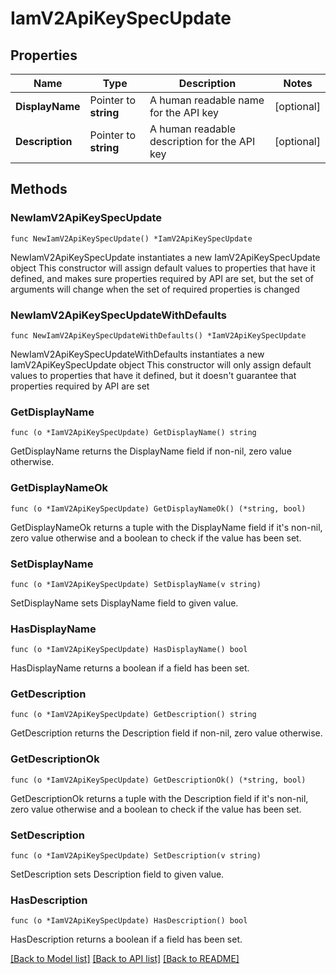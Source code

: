 # IamV2ApiKeySpecUpdate

## Properties

Name | Type | Description | Notes
------------ | ------------- | ------------- | -------------
**DisplayName** | Pointer to **string** | A human readable name for the API key | [optional] 
**Description** | Pointer to **string** | A human readable description for the API key | [optional] 

## Methods

### NewIamV2ApiKeySpecUpdate

`func NewIamV2ApiKeySpecUpdate() *IamV2ApiKeySpecUpdate`

NewIamV2ApiKeySpecUpdate instantiates a new IamV2ApiKeySpecUpdate object
This constructor will assign default values to properties that have it defined,
and makes sure properties required by API are set, but the set of arguments
will change when the set of required properties is changed

### NewIamV2ApiKeySpecUpdateWithDefaults

`func NewIamV2ApiKeySpecUpdateWithDefaults() *IamV2ApiKeySpecUpdate`

NewIamV2ApiKeySpecUpdateWithDefaults instantiates a new IamV2ApiKeySpecUpdate object
This constructor will only assign default values to properties that have it defined,
but it doesn't guarantee that properties required by API are set

### GetDisplayName

`func (o *IamV2ApiKeySpecUpdate) GetDisplayName() string`

GetDisplayName returns the DisplayName field if non-nil, zero value otherwise.

### GetDisplayNameOk

`func (o *IamV2ApiKeySpecUpdate) GetDisplayNameOk() (*string, bool)`

GetDisplayNameOk returns a tuple with the DisplayName field if it's non-nil, zero value otherwise
and a boolean to check if the value has been set.

### SetDisplayName

`func (o *IamV2ApiKeySpecUpdate) SetDisplayName(v string)`

SetDisplayName sets DisplayName field to given value.

### HasDisplayName

`func (o *IamV2ApiKeySpecUpdate) HasDisplayName() bool`

HasDisplayName returns a boolean if a field has been set.

### GetDescription

`func (o *IamV2ApiKeySpecUpdate) GetDescription() string`

GetDescription returns the Description field if non-nil, zero value otherwise.

### GetDescriptionOk

`func (o *IamV2ApiKeySpecUpdate) GetDescriptionOk() (*string, bool)`

GetDescriptionOk returns a tuple with the Description field if it's non-nil, zero value otherwise
and a boolean to check if the value has been set.

### SetDescription

`func (o *IamV2ApiKeySpecUpdate) SetDescription(v string)`

SetDescription sets Description field to given value.

### HasDescription

`func (o *IamV2ApiKeySpecUpdate) HasDescription() bool`

HasDescription returns a boolean if a field has been set.


[[Back to Model list]](../README.md#documentation-for-models) [[Back to API list]](../README.md#documentation-for-api-endpoints) [[Back to README]](../README.md)


